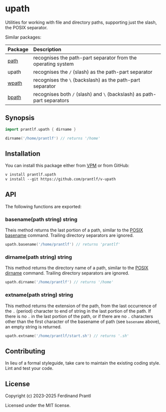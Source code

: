 # upath

Utilities for working with file and directory paths, supporting just the slash, the POSIX separator.

Similar packages:

| Package | Description                                                             |
|:--------|:------------------------------------------------------------------------|
| [path]  | recognises the path-part separator from the operating system            |
| upath   | recognises the `/` (slash) as the path-part separator                   |
| [wpath] | recognises the `\` (backslash) as the path-part separator               |
| [bpath] | recognises both `/` (slash) and `\` (backslash) as path-part separators |

## Synopsis

```go
import prantlf.upath { dirname }

dirname('/home/prantlf') // returns '/home'
```

## Installation

You can install this package either from [VPM] or from GitHub:

```txt
v install prantlf.upath
v install --git https://github.com/prantlf/v-upath
```

## API

The following functions are exported:

### basename(path string) string

Theis method returns the last portion of a path, similar to the [POSIX basename] command. Trailing directory separators are ignored.

```go
upath.basename('/home/prantlf') // returns 'prantlf'
```

### dirname(path string) string

This method returns the directory name of a path, similar to the [POSIX dirname] command. Trailing directory separators are ignored.

```go
upath.dirname('/home/prantlf') // returns '/home'
```

### extname(path string) string

This method returns the extension of the path, from the last occurrence of the `.` (period) character to end of string in the last portion of the path. If there is no `.` in the last portion of the path, or if there are no `.` characters other than the first character of the basename of path (see `basename` above), an empty string is returned.

```go
upath.extname('/home/prantlf/start.sh') // returns '.sh'
```

## Contributing

In lieu of a formal styleguide, take care to maintain the existing coding style. Lint and test your code.

## License

Copyright (c) 2023-2025 Ferdinand Prantl

Licensed under the MIT license.

[VPM]: https://vpm.vlang.io/packages/prantlf.upath
[path]: https://github.com/prantlf/v-path
[wpath]: https://github.com/prantlf/v-wpath
[bpath]: https://github.com/prantlf/v-bpath
[POSIX basename]: https://man7.org/linux/man-pages/man3/basename.3p.html
[POSIX dirname]: https://man7.org/linux/man-pages/man3/dirname.3p.html
